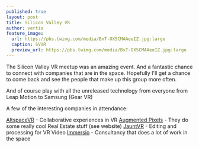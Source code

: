 ```yaml
---
published: true
layout: post
title: Silicon Valley VR
author: vertis
feature_image:
  url: https://pbs.twimg.com/media/BxT-OX5CMAAeeIZ.jpg:large
  caption: SVVR
  preview_url: https://pbs.twimg.com/media/BxT-OX5CMAAeeIZ.jpg:large
---
```


The Silicon Valley VR meetup was an amazing event. And a fantastic chance to connect with companies that are in the space. Hopefully I'll get a chance to come back and see the people that make up this group more often.

And of course play with all the unreleased technology from everyone from Leap Motion to Samsung (Gear VR)

A few of the interesting companies in attendance:

[AltspaceVR](http://altvr.com) - Collaborative experiences in VR
[Augmented Pixels](http://augmentedpixels.com) - They do some really cool Real Estate stuff (see website)
[JauntVR](http://jauntvr.com) - Editing and processing for VR Video
[Immersio](http://immers.io) - Consultancy that does a lot of work in the space
